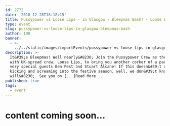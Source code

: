 ```yaml
---
id: 2772
date: '2018-12-28T18:18:15'
title: Pussypower vs Loose Lips - in Glasgow - Bleepmas Bash! - Loose Lips
type: event
slug: pussypower-vs-loose-lips-in-glasgow-bleepmas-bash
author: 100
banner:
  - >-
    ../../static/images/importEvents/pussypower-vs-loose-lips-in-glasgow-bleepmas-bash/image2772.jpeg
description: >-
  It&#39;s Bleepmas! Well nearly&#8230; Join the Pussypower Crew as they team up
  with UK-spread crew, Loose Lips, to bring you another corker of a party with
  very special guests Ben Pest and Stuart Alcane! If this doesn&#39;t drag you
  kicking and screaming into the festive season, well, we don&#39;t know what
  will&#8230;. See you on [...]Read More...
published: true
tags:
  - event
---
```

content coming soon...
======================